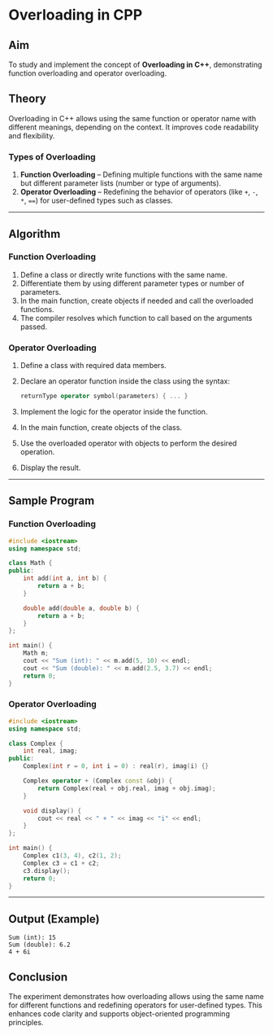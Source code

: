 # Overloading in CPP

## Aim

To study and implement the concept of **Overloading in C++**, demonstrating function overloading and operator overloading.

## Theory

Overloading in C++ allows using the same function or operator name with different meanings, depending on the context. It improves code readability and flexibility.

### Types of Overloading

1. **Function Overloading** – Defining multiple functions with the same name but different parameter lists (number or type of arguments).
2. **Operator Overloading** – Redefining the behavior of operators (like `+`, `-`, `*`, `==`) for user-defined types such as classes.

---

## Algorithm

### Function Overloading

1. Define a class or directly write functions with the same name.
2. Differentiate them by using different parameter types or number of parameters.
3. In the main function, create objects if needed and call the overloaded functions.
4. The compiler resolves which function to call based on the arguments passed.

### Operator Overloading

1. Define a class with required data members.
2. Declare an operator function inside the class using the syntax:

   ```cpp
   returnType operator symbol(parameters) { ... }
   ```
3. Implement the logic for the operator inside the function.
4. In the main function, create objects of the class.
5. Use the overloaded operator with objects to perform the desired operation.
6. Display the result.

---

## Sample Program

### Function Overloading

```cpp
#include <iostream>
using namespace std;

class Math {
public:
    int add(int a, int b) {
        return a + b;
    }

    double add(double a, double b) {
        return a + b;
    }
};

int main() {
    Math m;
    cout << "Sum (int): " << m.add(5, 10) << endl;
    cout << "Sum (double): " << m.add(2.5, 3.7) << endl;
    return 0;
}
```

### Operator Overloading

```cpp
#include <iostream>
using namespace std;

class Complex {
    int real, imag;
public:
    Complex(int r = 0, int i = 0) : real(r), imag(i) {}

    Complex operator + (Complex const &obj) {
        return Complex(real + obj.real, imag + obj.imag);
    }

    void display() {
        cout << real << " + " << imag << "i" << endl;
    }
};

int main() {
    Complex c1(3, 4), c2(1, 2);
    Complex c3 = c1 + c2;
    c3.display();
    return 0;
}
```

---

## Output (Example)

```
Sum (int): 15
Sum (double): 6.2
4 + 6i
```

## Conclusion

The experiment demonstrates how overloading allows using the same name for different functions and redefining operators for user-defined types. This enhances code clarity and supports object-oriented programming principles.
